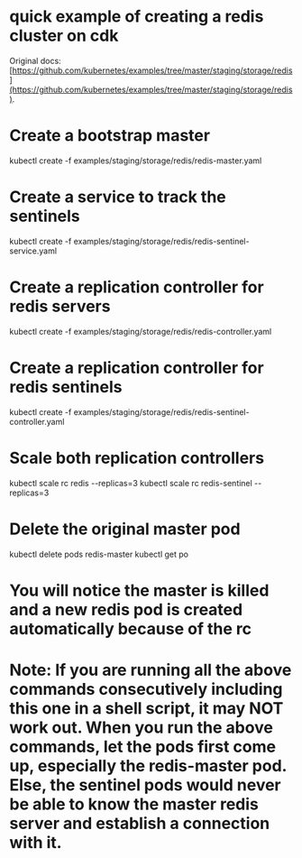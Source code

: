 # quick example of creating a redis cluster on cdk

Original docs: [https://github.com/kubernetes/examples/tree/master/staging/storage/redis](https://github.com/kubernetes/examples/tree/master/staging/storage/redis). 


# Create a bootstrap master
kubectl create -f examples/staging/storage/redis/redis-master.yaml

# Create a service to track the sentinels
kubectl create -f examples/staging/storage/redis/redis-sentinel-service.yaml

# Create a replication controller for redis servers
kubectl create -f examples/staging/storage/redis/redis-controller.yaml

# Create a replication controller for redis sentinels
kubectl create -f examples/staging/storage/redis/redis-sentinel-controller.yaml

# Scale both replication controllers
kubectl scale rc redis --replicas=3
kubectl scale rc redis-sentinel --replicas=3

# Delete the original master pod
kubectl delete pods redis-master
kubectl get po
# You will notice the master is killed and a new redis pod is created automatically because of the rc 

# Note: If you are running all the above commands consecutively including this one in a shell script, it may NOT work out. When you run the above commands, let the pods first come up, especially the redis-master pod. Else, the sentinel pods would never be able to know the master redis server and establish a connection with it. 
